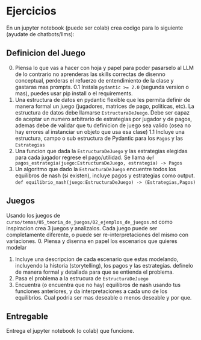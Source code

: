 # Ejercicios
En un jupyter notebook (puede ser colab) crea codigo para lo siguiente (ayudate de chatbots/llms):
## Definicion del Juego
0. Piensa lo que vas a hacer con hoja y papel para poder pasarselo al LLM de lo contrario no aprenderas las skills correctas de disenno conceptual, perderas el refuerzo de entendimiento de la clase y gastaras mas prompts.
0.1 Instala `pydantic >= 2.0` (segunda version o mas), puedes usar pip install o  el requirements.
1. Una estructura de datos en pydantic flexible que les permita definir de manera formal un juego (jugadores, matrices de pago, politicas, etc). La estructura de datos debe llamarse `EstructuraDeJuego`. Debe ser capaz de aceptar un numero arbitrario de estrategias por jugador y de pagos, ademas debe de validar que tu definicion de juego sea valido (osea no hay errores al instanciar un objeto que usa esa clase)
1.1 Incluye una estructura, campo o sub estructura de Pydantic para los `Pagos` y las `Estrategias`
2. Una funcion que dada la `EstructuraDeJuego` y las estrategias elegidas para cada jugador regrese el pago/utilidad. Se llama `def pagos_estrategia(juego:EstructuraDeJuego, estrategia) -> Pagos`
3. Un algoritmo que dado la `EstructuraDeJuego` encuentre todos los equilibros de nash (si existen), incluye pagos y estrategias como output. `def equilibrio_nash(juego:EstructuraDeJuego) -> (Estrategias,Pagos)`
## Juegos
Usando los juegos de `curso/temas/05_teoria_de_juegos/02_ejemplos_de_juegos.md` como inspiracion crea 3 juegos y analizalos. Cada juego puede ser completamente diferente, o puede ser re-interpretaciones del mismo con variaciones.
0. Piensa y disenna en papel los escenarios que quieres modelar
1. Incluye una descripcion de cada escenario que estas modelando, incluyendo la historia (storytelling), los pagos y las estrategias. definelo de manera formal y detallada para que se entienda el problema.
2. Pasa el problema a la estrucura de `EstructuraDeJuego`
3. Encuentra (o encuentra que no hay) equilibros de nash usando tus funciones anteriores, y da interpretaciones a cada uno de los equilibrios. Cual podria ser mas deseable o menos deseable y por que.

## Entregable
Entrega el jupyter notebook (o colab) que funcione.